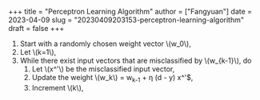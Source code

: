 +++
title = "Perceptron Learning Algorithm"
author = ["Fangyuan"]
date = 2023-04-09
slug = "20230409203153-perceptron-learning-algorithm"
draft = false
+++

1.  Start with a randomly chosen weight vector \\(w\_0\\),
2.  Let \\(k=1\\),
3.  While there exist input vectors that are <span class="underline">misclassified</span> by \\(w\_{k-1}\\), do
    1.  Let \\(x^'\\) be the misclassified input vector,
    2.  Update the weight \\(w\_k\\) = w<sub>k-1</sub> + &eta; (d - y) x^'$,
    3.  Increment \\(k\\),
